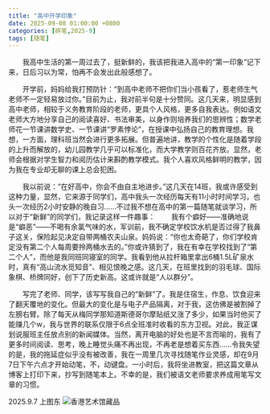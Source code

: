 ```yaml
---
title: "高中开学印象"
date: 2025-09-08 01:00:00 +0800
categories: [碎笔,2025-9]
tags: [随笔]
---
```


&emsp;&emsp;我高中生活的第一周过去了，挺新鲜的，我该把我进入高中的“第一印象”记下来，日后习以为常，怕再不会发出此般感想了。

&emsp;&emsp;开学前，妈妈给我打预防针：“到高中老师不把你们当小孩看了，惹老师生气老师不一定轻易放过你。”目前为止，我对前半句是十分赞同。这几天来，明显感到高中老师，相较于义务教育阶段的老师，更具个人风格，更多自我表达。例如语文老师大方地分享自己的阅读喜好、书法审美，以身作则培养我们的思辨性；数学老师花一节课讲数学史、一节课讲“罗素悖论”，在授课中弘扬自己的教育理想。我想，一方面，理科班当然会进行更多拓展。但普遍地讲，教学的个性化是随着学段的上升而解放的，幼儿园教学几乎可以标准化，而大学教学则百花齐放。显然，老师会根据对学生智力和阅历估计来斟酌教学模式。我个人喜欢风格鲜明的教学，因为我在专业却无聊的课上总会犯困。

&emsp;&emsp;我以前说：“在好高中，你会不由自主地进步。”这几天在14班，我或许感受到这种力量，显然，它来源于同学们，高中我头一次经历每天有11小时时间学习，也头一次经历2小时安静的晚自习……不过我不想在高中的第一篇随笔就谈学习，所以对于“新鲜”的同学们，我记录这样一件趣事：
&emsp;&emsp;我有个癖好——准确地说是“癖恶”——不喝有余氯气味的水，军训前，我不确定学校饮水机是否过得了我鼻子这关，保险起见决定自带两桶农夫山泉。妈妈说：“你也太奇葩了，你们学校肯定没有第二个人每周要拎两桶水去的。”你或许猜到了，我在有幸在学校找到了“第二个人”，而他是我同班同寝室的同学。我看到他从拉杆箱里拿出6桶1.5L矿泉水时，真有“高山流水觅知音”、相见恨晚之感。这几天，在班里找到的羽毛球、国际象棋、桥牌同好，创下了历史新高。这或许就是“人以群分”。

&emsp;&emsp;写完了老师、同学，该写写我自己的“新鲜”了。我是住宿生，作息、饮食迎来了翻天覆地的变化。但最大的变化是与电子产品隔离，对于我，这仿佛是被割掉了左膀右臂。除了每天从梅同学那知道斯德哥尔摩贴纸又涨了多少，如果当时他买了能赚几个w，我与世界的联系仅限于6点全班准时收看的东方卫视。对此，我正谋划说服班主任放点别的新闻媒体。当然，离开电脑的好处也是不言而喻的，我有了更多时间阅读、思考，晚上睡觉头痛不再出现，不再老是想着买东西……令我失望的是，我的拖延症似乎没有被改善，我在一周里几次寻找随笔作业灵感，却在9月7日下午六点才开始动笔，不，动键盘。一小时后，我将坐进教室，把这篇文章从博客上打印下来，抄写到随笔本上。不幸的是，我们被语文老师要求养成用笔写文章的习惯。

2025.9.7 上图东
![香港艺术馆藏品](https://image.baidu.com/search/down?url=https://tvax1.sinaimg.cn/mw690/008ulBlUgy1i55b3s1kanj3400300qv8.jpg "香港艺术馆藏品")
